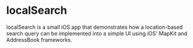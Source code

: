 # localSearch
localSearch is a small iOS app that demonstrates how a location-based search query can be implemented into a simple UI using iOS' MapKit and AddressBook frameworks.
